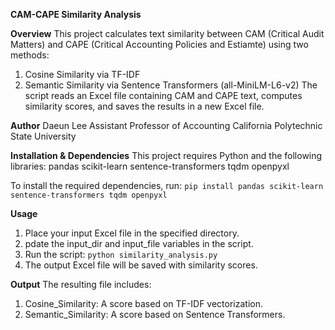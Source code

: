 **CAM-CAPE Similarity Analysis**

**Overview**
This project calculates text similarity between CAM (Critical Audit Matters) and CAPE (Critical Accounting Policies and Estiamte) using two methods:
1. Cosine Similarity via TF-IDF
2. Semantic Similarity via Sentence Transformers (all-MiniLM-L6-v2)
The script reads an Excel file containing CAM and CAPE text, computes similarity scores, and saves the results in a new Excel file.

**Author**
Daeun Lee
Assistant Professor of Accounting
California Polytechnic State University

**Installation & Dependencies**
This project requires Python and the following libraries:
pandas
scikit-learn
sentence-transformers
tqdm
openpyxl

To install the required dependencies, run:
```pip install pandas scikit-learn sentence-transformers tqdm openpyxl```

**Usage**
1. Place your input Excel file in the specified directory.
2. pdate the input_dir and input_file variables in the script.
3. Run the script:
```python similarity_analysis.py```
4. The output Excel file will be saved with similarity scores.

**Output**
The resulting file includes:
1. Cosine_Similarity: A score based on TF-IDF vectorization.
2. Semantic_Similarity: A score based on Sentence Transformers.
